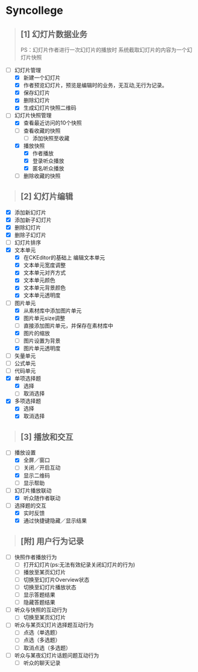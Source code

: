 # Syncollege

> ## [1] 幻灯片数据业务
> PS：幻灯片作者进行一次幻灯片的播放时 系统截取幻灯片的内容为一个幻灯片快照

- [ ] 幻灯片管理
    - [x] 新建一个幻灯片
    - [x] 作者预览幻灯片，预览是编辑时的业务，无互动,无行为记录。
    - [x] 保存幻灯片
    - [x] 删除幻灯片
    - [x] 生成幻灯片快照二维码
- [ ] 幻灯片快照管理
    - [x] 查看最近访问的10个快照
    - [ ] 查看收藏的快照
        - [ ] 添加快照至收藏
    - [x] 播放快照
        - [x] 作者播放
        - [x] 登录听众播放
        - [x] 匿名听众播放
    - [ ] 删除收藏的快照

> ## [2] 幻灯片编辑

- [x] 添加新幻灯片
- [x] 添加新子幻灯片
- [x] 删除幻灯片
- [x] 删除子幻灯片
- [ ] 幻灯片排序
- [x] 文本单元
    - [x] 在CKEditor的基础上 编辑文本单元
    - [x] 文本单元宽度调整
    - [x] 文本单元对齐方式
    - [x] 文本单元颜色
    - [x] 文本单元背景颜色
    - [x] 文本单元透明度
- [ ] 图片单元
    - [x] 从素材库中添加图片单元
    - [x] 图片单元size调整
    - [ ] 直接添加图片单元，并保存在素材库中
    - [x] 图片的缩放
    - [ ] 图片设置为背景
    - [x] 图片单元透明度
- [ ] 矢量单元
- [ ] 公式单元
- [ ] 代码单元
- [x] 单项选择题
    - [x] 选择
    - [ ] 取消选择
- [x] 多项选择题
    - [x] 选择
    - [x] 取消选择

> ## [3] 播放和交互

- [ ] 播放设置
    - [x] 全屏／窗口
    - [ ] 关闭／开启互动
    - [x] 显示二维码
    - [ ] 显示帮助
- [ ] 幻灯片播放联动
    - [x] 听众随作者联动
- [ ] 选择题的交互
    - [x] 实时反馈
    - [x] 通过快捷键隐藏／显示结果

> ## [附] 用户行为记录

- [ ] 快照作者播放行为
    - [ ] 打开幻灯片(ps:无法有效纪录关闭幻灯片的行为)
    - [ ] 播放至某页幻灯片
    - [ ] 切换至幻灯片Overview状态
    - [ ] 切换至幻灯片播放状态
    - [ ] 显示答题结果
    - [ ] 隐藏答题结果
- [ ] 听众与快照的互动行为
    - [ ] 切换至某页幻灯片
- [ ] 听众与某页幻灯片选择题互动行为
    - [ ] 点选（单选题）
    - [ ] 点选（多选题）
    - [ ] 取消点选（多选题）
- [ ] 听众与某夜幻灯片话题问题互动行为
    - [ ] 听众的聊天记录
